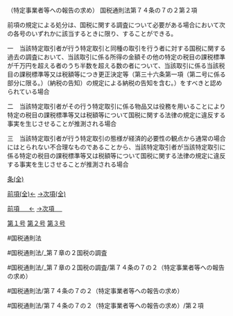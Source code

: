 （特定事業者等への報告の求め）
国税通則法第７４条の７の２第２項

前項の規定による処分は、国税に関する調査について必要がある場合において次の各号のいずれかに該当するときに限り、することができる。

一　当該特定取引者が行う特定取引と同種の取引を行う者に対する国税に関する過去の調査において、当該取引に係る所得の金額その他の特定の税目の課税標準が千万円を超える者のうち半数を超える数の者について、当該取引に係る当該税目の課税標準等又は税額等につき更正決定等（第三十六条第一項（第二号に係る部分に限る。）（納税の告知）の規定による納税の告知を含む。）をすべきと認められている場合

二　当該特定取引者がその行う特定取引に係る物品又は役務を用いることにより特定の税目の課税標準等又は税額等について国税に関する法律の規定に違反する事実を生じさせることが推測される場合

三　当該特定取引者が行う特定取引の態様が経済的必要性の観点から通常の場合にはとられない不合理なものであることから、当該特定取引者が当該特定取引に係る特定の税目の課税標準等又は税額等について国税に関する法律の規定に違反する事実を生じさせることが推測される場合

[条(全)](国税通則法＿＿＿＿＿第７４条の７の２_.md)

[前項(全)←](国税通則法＿＿＿＿＿第７４条の７の２第１項_.md)    [→次項(全)](国税通則法＿＿＿＿＿第７４条の７の２第３項_.md)

[前項 　 ←](国税通則法＿＿＿＿＿第７４条の７の２第１項.md)    [→次項 　 ](国税通則法＿＿＿＿＿第７４条の７の２第３項.md)

[第１号](国税通則法＿＿＿＿＿第７４条の７の２第２項第１号.md)  [第２号](国税通則法＿＿＿＿＿第７４条の７の２第２項第２号.md)  [第３号](国税通則法＿＿＿＿＿第７４条の７の２第２項第３号.md)  

#国税通則法

#国税通則法/_第７章の２国税の調査

#国税通則法/_第７章の２国税の調査/第７４条の７の２（特定事業者等への報告の求め）

#国税通則法/第７４条の７の２（特定事業者等への報告の求め）

#国税通則法/第７４条の７の２（特定事業者等への報告の求め）/第２項

